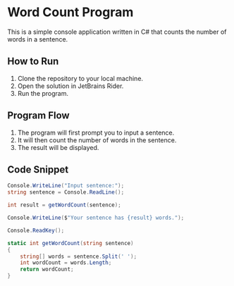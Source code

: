 # Word Count Program

This is a simple console application written in C# that counts the number of words in a sentence.

## How to Run

1. Clone the repository to your local machine.
2. Open the solution in JetBrains Rider.
3. Run the program.

## Program Flow

1. The program will first prompt you to input a sentence.
2. It will then count the number of words in the sentence.
3. The result will be displayed.

## Code Snippet

```csharp
Console.WriteLine("Input sentence:");
string sentence = Console.ReadLine();

int result = getWordCount(sentence);

Console.WriteLine($"Your sentence has {result} words.");

Console.ReadKey();

static int getWordCount(string sentence)
{
    string[] words = sentence.Split(' ');
    int wordCount = words.Length;
    return wordCount;
}
